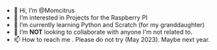 - 👋 Hi, I’m @Momcitrus
- 👀 I’m interested in Projects for the Raspberry PI
- 🌱 I’m currently learning Python and Scratch (for my granddaughter)
- 💞️ I’m **NOT** looking to collaborate with anyone I'm not related to.
- 📫 How to reach me . Please do not try (May 2023). Maybe next year.

<!---
Momcitrus/Momcitrus is a ✨ special ✨ repository because its `README.md` (this file) appears on your GitHub profile.
You can click the Preview link to take a look at your changes.
--->
